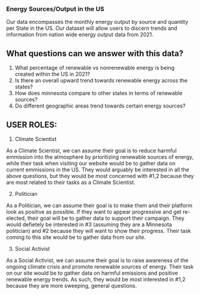 ### Energy Sources/Output in the US

Our data encompasses the monthly energy output by source and quantity per State in the US. Our dataset
will allow users to discern trends and information from nation wide energy output data from 2021.

## What questions can we answer with this data?
1. What percentage of renewable vs nonrenewable energy is being created within the US in 2021?
2. Is there an overall upward trend towards renewable energy across the states?
3. How does minnesota compare to other states in terms of renewable sources?
4. Do different geographic areas trend towards certain energy sources?

## USER ROLES:

1. Climate Scientist

As a Climate Scientist, we can assume their goal is to reduce harmful emmission into the atmosphere by
prioritizing renewable sources of energy, while their task when visiting our website would be to gather 
data on current emmissions in the US. They would arguably be interested in all the above questions, but 
they would be most concerned with #1,2 because they are most related to their tasks as a Climate Scientist.

2. Politician

As a Politician, we can assume their goal is to make them and their platform look as positive as possible.
If they want to appear progressive and get re-elected, their goal will be to gather data to support their
campaign. They would defietely be interested in #3 (assuming they are a Minnesota politician) and #2 because
they will want to show their progress. Their task coming to this site would be to gather data from our site.

3. Social Activist

As a Social Activist, we can assume their goal is to raise awareness of the ongoing climate crisis and promote
renewable sources of energy. Their task on our site would be to gather data on harmful emissions and positive
renewable energy trends. As such, they would be most interested in #1,2 because they are more sweeping, general
questions.
